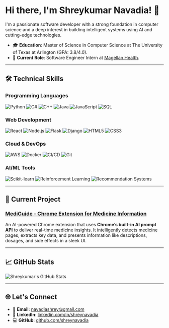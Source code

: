 # Hi there, I'm Shreykumar Navadia! 👋

I'm a passionate software developer with a strong foundation in computer science and a deep interest in building intelligent systems using AI and cutting-edge technologies.

- 🎓 **Education**: Master of Science in Computer Science at The University of Texas at Arlington (GPA: 3.8/4.0).  
- 💼 **Current Role**: Software Engineer Intern at [Magellan Health](https://www.magellanhealth.com/).  

---

## 🛠️ Technical Skills

### **Programming Languages**
![Python](https://img.shields.io/badge/-Python-3776AB?style=flat&logo=python&logoColor=white)
![C#](https://img.shields.io/badge/-C%23-239120?style=flat&logo=c-sharp&logoColor=white)
![C++](https://img.shields.io/badge/-C++-00599C?style=flat&logo=c%2B%2B&logoColor=white)
![Java](https://img.shields.io/badge/-Java-007396?style=flat&logo=java&logoColor=white)
![JavaScript](https://img.shields.io/badge/-JavaScript-F7DF1E?style=flat&logo=javascript&logoColor=black)
![SQL](https://img.shields.io/badge/-SQL-4479A1?style=flat&logo=postgresql&logoColor=white)

### **Web Development**
![React](https://img.shields.io/badge/-React-61DAFB?style=flat&logo=react&logoColor=black)
![Node.js](https://img.shields.io/badge/-Node.js-339933?style=flat&logo=node.js&logoColor=white)
![Flask](https://img.shields.io/badge/-Flask-000000?style=flat&logo=flask&logoColor=white)
![Django](https://img.shields.io/badge/-Django-092E20?style=flat&logo=django&logoColor=white)
![HTML5](https://img.shields.io/badge/-HTML5-E34F26?style=flat&logo=html5&logoColor=white)
![CSS3](https://img.shields.io/badge/-CSS3-1572B6?style=flat&logo=css3&logoColor=white)

### **Cloud & DevOps**
![AWS](https://img.shields.io/badge/-AWS-232F3E?style=flat&logo=amazon-aws&logoColor=white)
![Docker](https://img.shields.io/badge/-Docker-2496ED?style=flat&logo=docker&logoColor=white)
![CI/CD](https://img.shields.io/badge/-CI%2FCD-000000?style=flat&logo=githubactions&logoColor=white)
![Git](https://img.shields.io/badge/-Git-F05032?style=flat&logo=git&logoColor=white)

### **AI/ML Tools**
![Scikit-learn](https://img.shields.io/badge/-Scikit--Learn-F7931E?style=flat&logo=scikit-learn&logoColor=white)
![Reinforcement Learning](https://img.shields.io/badge/-Reinforcement--Learning-blue?style=flat)
![Recommendation Systems](https://img.shields.io/badge/-Recommendation--Systems-blueviolet?style=flat)

---

## 🚀 Current Project

### **[MediGuide - Chrome Extension for Medicine Information](https://github.com/shreynavadia/built-in-ai-chrome-mediguide-extension)**  
An AI-powered Chrome extension that uses **Chrome’s built-in AI prompt API** to deliver real-time medicine insights. It intelligently detects medicine pages, extracts key data, and presents information like descriptions, dosages, and side effects in a sleek UI.

---

## 📈 GitHub Stats

![Shreykumar's GitHub Stats](https://github-readme-stats.vercel.app/api?username=shreynavadia&show_icons=true&theme=default)

---

## 🌐 Let's Connect

- 📧 **Email**: [navadiashrey@gmail.com](mailto:navadiashrey@gmail.com)  
- 🔗 **LinkedIn**: [linkedin.com/in/shreynavadia](https://linkedin.com/in/shreynavadia)  
- 💻 **GitHub**: [github.com/shreynavadia](https://github.com/shreynavadia)  
